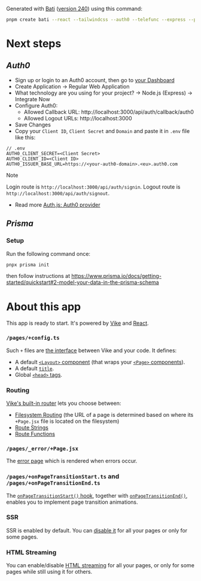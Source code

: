 Generated with [Bati](https://batijs.dev) ([version 240](https://www.npmjs.com/package/create-bati/v/0.0.240)) using this command:

```sh
pnpm create bati --react --tailwindcss --auth0 --telefunc --express --prisma --google-analytics --vercel
```

# Next steps
## *Auth0*
- Sign up or login to an Auth0 account, then go to [your Dashboard](https://manage.auth0.com/dashboard/)
- Create Application -> Regular Web Application 
- What technology are you using for your project? -> Node.js (Express) -> Integrate Now
- Configure Auth0:
  - Allowed Callback URL: http://localhost:3000/api/auth/callback/auth0
  - Allowed Logout URLs: http://localhost:3000
- Save Changes
- Copy your `Client ID`, `Client Secret` and `Domain` and paste it in `.env` file like this:

```env
// .env
AUTH0_CLIENT_SECRET=<Client Secret>
AUTH0_CLIENT_ID=<Client ID>
AUTH0_ISSUER_BASE_URL=https://<your-auth0-domain>.<eu>.auth0.com
```

> [!NOTE]
> Login route is `http://localhost:3000/api/auth/signin`.
> Logout route is `http://localhost:3000/api/auth/signout`.

- Read more [Auth.js: Auth0 provider](https://authjs.dev/reference/core/providers/auth0)



## *Prisma*
### Setup
Run the following command once:
```sh
pnpx prisma init
```

then follow instructions at <https://www.prisma.io/docs/getting-started/quickstart#2-model-your-data-in-the-prisma-schema>

# About this app
This app is ready to start. It's powered by [Vike](https://vike.dev) and [React](https://react.dev/learn).

### `/pages/+config.ts`

Such `+` files are [the interface](https://vike.dev/config) between Vike and your code. It defines:
- A default [`<Layout>` component](https://vike.dev/Layout) (that wraps your [`<Page>` components](https://vike.dev/Page)).
- A default [`title`](https://vike.dev/title).
- Global [`<head>` tags](https://vike.dev/head-tags).

### Routing

[Vike's built-in router](https://vike.dev/routing) lets you choose between:
 - [Filesystem Routing](https://vike.dev/filesystem-routing) (the URL of a page is determined based on where its `+Page.jsx` file is located on the filesystem)
 - [Route Strings](https://vike.dev/route-string)
 - [Route Functions](https://vike.dev/route-function)

### `/pages/_error/+Page.jsx`

The [error page](https://vike.dev/error-page) which is rendered when errors occur.

### `/pages/+onPageTransitionStart.ts` and `/pages/+onPageTransitionEnd.ts`

The [`onPageTransitionStart()` hook](https://vike.dev/onPageTransitionStart), together with [`onPageTransitionEnd()`](https://vike.dev/onPageTransitionEnd), enables you to implement page transition animations.

### SSR

SSR is enabled by default. You can [disable it](https://vike.dev/ssr) for all your pages or only for some pages.

### HTML Streaming

You can enable/disable [HTML streaming](https://vike.dev/streaming) for all your pages, or only for some pages while still using it for others.

